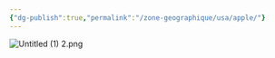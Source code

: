 ```yaml
---
{"dg-publish":true,"permalink":"/zone-geographique/usa/apple/"}
---
```



![Untitled (1) 2.png](/img/user/Sources/Untitled%20(1)%202.png)